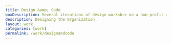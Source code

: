 ```yaml
---
title: Design &amp; Code
boxDescription: Several iterations of design work<br> on a non-profit and a hackthon.
description: Designing the Organization
layout: work
categories: [work]
permalink: /work/designandcode
---
```


